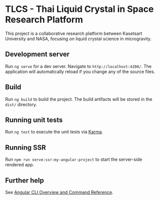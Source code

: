 # TLCS - Thai Liquid Crystal in Space Research Platform

This project is a collaborative research platform between Kasetsart University and NASA, focusing on liquid crystal science in microgravity.

## Development server

Run `ng serve` for a dev server. Navigate to `http://localhost:4200/`. The application will automatically reload if you change any of the source files.

## Build

Run `ng build` to build the project. The build artifacts will be stored in the `dist/` directory.

## Running unit tests

Run `ng test` to execute the unit tests via [Karma](https://karma-runner.github.io).

## Running SSR

Run `npm run serve:ssr:my-angular-project` to start the server-side rendered app.

## Further help

See [Angular CLI Overview and Command Reference](https://angular.io/cli).
